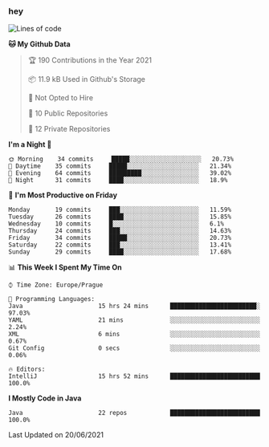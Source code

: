 ### hey

<!--START_SECTION:waka-->
![Lines of code](https://img.shields.io/badge/From%20Hello%20World%20I%27ve%20Written-47076%20lines%20of%20code-blue)

**🐱 My Github Data** 

> 🏆 190 Contributions in the Year 2021
 > 
> 📦 11.9 kB Used in Github's Storage 
 > 
> 🚫 Not Opted to Hire
 > 
> 📜 10 Public Repositories 
 > 
> 🔑 12 Private Repositories  
 > 
**I'm a Night 🦉** 

```text
🌞 Morning    34 commits     █████░░░░░░░░░░░░░░░░░░░░   20.73% 
🌆 Daytime    35 commits     █████░░░░░░░░░░░░░░░░░░░░   21.34% 
🌃 Evening    64 commits     █████████░░░░░░░░░░░░░░░░   39.02% 
🌙 Night      31 commits     ████░░░░░░░░░░░░░░░░░░░░░   18.9%

```
📅 **I'm Most Productive on Friday** 

```text
Monday       19 commits     ███░░░░░░░░░░░░░░░░░░░░░░   11.59% 
Tuesday      26 commits     ████░░░░░░░░░░░░░░░░░░░░░   15.85% 
Wednesday    10 commits     █░░░░░░░░░░░░░░░░░░░░░░░░   6.1% 
Thursday     24 commits     ███░░░░░░░░░░░░░░░░░░░░░░   14.63% 
Friday       34 commits     █████░░░░░░░░░░░░░░░░░░░░   20.73% 
Saturday     22 commits     ███░░░░░░░░░░░░░░░░░░░░░░   13.41% 
Sunday       29 commits     ████░░░░░░░░░░░░░░░░░░░░░   17.68%

```


📊 **This Week I Spent My Time On** 

```text
⌚︎ Time Zone: Europe/Prague

💬 Programming Languages: 
Java                     15 hrs 24 mins      ████████████████████████░   97.03% 
YAML                     21 mins             ░░░░░░░░░░░░░░░░░░░░░░░░░   2.24% 
XML                      6 mins              ░░░░░░░░░░░░░░░░░░░░░░░░░   0.67% 
Git Config               0 secs              ░░░░░░░░░░░░░░░░░░░░░░░░░   0.06%

🔥 Editors: 
IntelliJ                 15 hrs 52 mins      █████████████████████████   100.0%

```

**I Mostly Code in Java** 

```text
Java                     22 repos            █████████████████████████   100.0%

```



 Last Updated on 20/06/2021
<!--END_SECTION:waka-->
